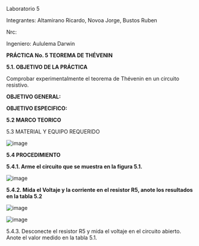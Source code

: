 Laboratorio 5

Integrantes: Altamirano Ricardo, Novoa Jorge, Bustos Ruben

Nrc: 

Ingeniero: Aululema Darwin

**PRÁCTICA No. 5 TEOREMA DE THÉVENIN**

**5.1. OBJETIVO DE LA PRÁCTICA**

Comprobar experimentalmente el teorema de Thévenin en un circuito resistivo.

**OBJETIVO GENERAL:**



**OBJETIVO ESPECIFICO:**

**5.2 MARCO TEORICO**

5.3 MATERIAL Y EQUIPO REQUERIDO 

![image](https://user-images.githubusercontent.com/105680588/177693189-921ff16b-01e0-4d19-ad6f-5393e15af299.png)

**5.4 PROCEDIMIENTO**

**5.4.1. Arme el circuito que se muestra en la figura 5.1.**

![image](https://user-images.githubusercontent.com/105680588/177693347-c839b120-565c-4187-9f6c-d35cd6d40835.png)

**5.4.2. Mida el Voltaje y la corriente en el resistor R5, anote los resultados en la tabla 5.2**

![image](https://user-images.githubusercontent.com/105680588/177693636-e7c3028b-bc31-49f2-8582-f6974303298f.png)

![image](https://user-images.githubusercontent.com/105680588/177693790-160fab2c-b691-4e81-8f97-dbcf2a31aa79.png)

5.4.3. Desconecte el resistor R5 y mida el voltaje en el circuito abierto. Anote el valor medido en la tabla 5.1.












